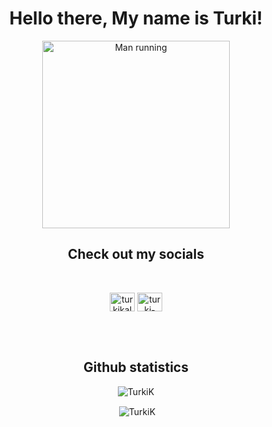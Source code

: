 <h1 align="center">Hello there, My name is Turki!</h1>
<p align="center"><img src="https://thumbs.gfycat.com/EnergeticHilariousKusimanse-max-1mb.gif" alt="Man running" class="header-img" width="300" height="300"></p>

<h2 align="center">Check out my socials</h3>
<br>
<p align="center">
<a href="https://twitter.com/turkikalqou" target="blank"><img align="center" src="https://raw.githubusercontent.com/rahuldkjain/github-profile-readme-generator/master/src/images/icons/Social/twitter.svg" alt="turkikalqou" height="30" width="40" /></a>
<a href="https://www.linkedin.com/in/turki-alqou/" target="blank"><img align="center" src="https://raw.githubusercontent.com/rahuldkjain/github-profile-readme-generator/master/src/images/icons/Social/linked-in-alt.svg" alt="turki-alkazman" height="30" width="40" /></a>
</p>

<br>
<br>

<h2 align="center">Github statistics</h3>
<p align="center"><img align="center" src="https://github-readme-stats.vercel.app/api/top-langs?username=TurkiK&show_icons=true&locale=en&layout=compact" alt="TurkiK" /></p>
<p align="center">&nbsp;<img align="center" src="https://github-readme-stats.vercel.app/api?username=TurkiK&show_icons=true&locale=en" alt="TurkiK" /></p>
